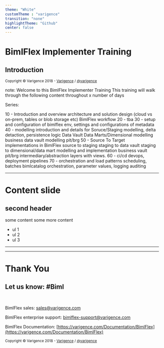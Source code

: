 ```yaml
---
theme: "White"
customTheme : "varigence"
transition: "none"
highlightTheme: "Github"
center: false
---
```


# BimlFlex Implementer Training

## Introduction

<small>Copyright &copy; Varigence 2018 - [Varigence](https://varigence.com) / [@varigence](http://twitter.com/varigence)</small>

note:
Welcome to this BimlFlex Implementer Training
This training will walk through the following content throughout x number of days

Series:

10 - Introduction and overview
     architecture and solution design (cloud vs on-prem, tables or blob storage etc)
     BimlFlex workflow
20 - tba
30 - setup and configuration of bimlflex env, settings and configurations of metadata
40 - modelling introduction and details for
     Soruce/Staging modelling, delta detaction, persistence logic
     Data Vault
     Data Marts/Dimensional modelling
     business data vault modelling
     pit/brg
50 - Source To Target implementations in BimlFlex
     source to staging 
     staging to data vault
     staging to dimensional/data mart
     modelling and implementation
     business vault
     pit/brg
     intermediary/abstraction layers with views. 
60 - ci/cd devops, deployment pipelines
70 - orchestration and load patterns
     scheduling, batches
     bimlcatalog orchestration, parameter values, logging auditing



---

# Content slide

## second header

some content
some more content

* ul 1
* ul 2
* ul 3

---

---

# Thank You

## Let us know: #Biml

<br/>

BimlFlex sales: [sales@varigence.com](mailto:sales@varigence.com)

BimlFlex enterprise support: [bimlflex-support@varigence.com](mailto:bimlflex-support@varigence.com)

BimlFlex Documentation: [https://varigence.com/Documentation/BimlFlex](https://varigence.com/Documentation/BimlFlex)

<small>Copyright &copy; Varigence 2018 - [Varigence](https://varigence.com) / [@varigence](http://twitter.com/varigence)</small>